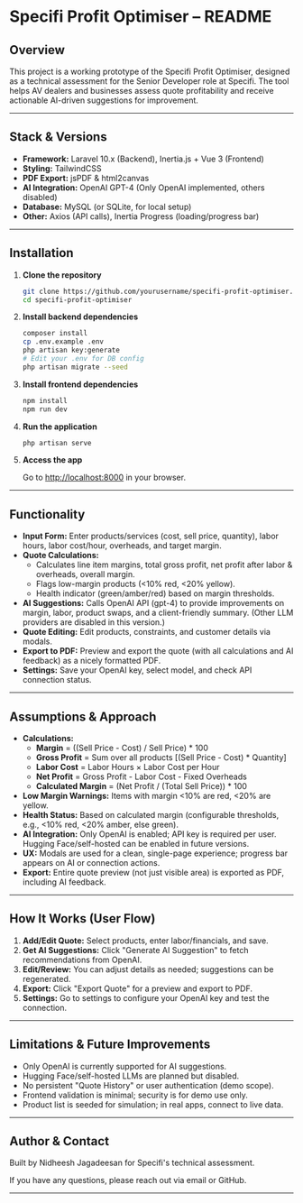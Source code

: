 
# Specifi Profit Optimiser – README

## Overview

This project is a working prototype of the Specifi Profit Optimiser, designed as a technical assessment for the Senior Developer role at Specifi. The tool helps AV dealers and businesses assess quote profitability and receive actionable AI-driven suggestions for improvement.

---

## Stack & Versions

- **Framework:** Laravel 10.x (Backend), Inertia.js + Vue 3 (Frontend)
- **Styling:** TailwindCSS
- **PDF Export:** jsPDF & html2canvas
- **AI Integration:** OpenAI GPT-4 (Only OpenAI implemented, others disabled)
- **Database:** MySQL (or SQLite, for local setup)
- **Other:** Axios (API calls), Inertia Progress (loading/progress bar)

---

## Installation

1. **Clone the repository**

    ```bash
    git clone https://github.com/yourusername/specifi-profit-optimiser.git
    cd specifi-profit-optimiser
    ```

2. **Install backend dependencies**

    ```bash
    composer install
    cp .env.example .env
    php artisan key:generate
    # Edit your .env for DB config
    php artisan migrate --seed
    ```

3. **Install frontend dependencies**

    ```bash
    npm install
    npm run dev
    ```

4. **Run the application**

    ```bash
    php artisan serve
    ```

5. **Access the app**

    Go to [http://localhost:8000](http://localhost:8000) in your browser.

---

## Functionality

- **Input Form:** Enter products/services (cost, sell price, quantity), labor hours, labor cost/hour, overheads, and target margin.
- **Quote Calculations:**
    - Calculates line item margins, total gross profit, net profit after labor & overheads, overall margin.
    - Flags low-margin products (<10% red, <20% yellow).
    - Health indicator (green/amber/red) based on margin thresholds.
- **AI Suggestions:** Calls OpenAI API (gpt-4) to provide improvements on margin, labor, product swaps, and a client-friendly summary. (Other LLM providers are disabled in this version.)
- **Quote Editing:** Edit products, constraints, and customer details via modals.
- **Export to PDF:** Preview and export the quote (with all calculations and AI feedback) as a nicely formatted PDF.
- **Settings:** Save your OpenAI key, select model, and check API connection status.

---

## Assumptions & Approach

- **Calculations:**
    - **Margin** = ((Sell Price - Cost) / Sell Price) * 100
    - **Gross Profit** = Sum over all products [(Sell Price - Cost) * Quantity]
    - **Labor Cost** = Labor Hours × Labor Cost per Hour
    - **Net Profit** = Gross Profit - Labor Cost - Fixed Overheads
    - **Calculated Margin** = (Net Profit / (Total Sell Price)) * 100
- **Low Margin Warnings:** Items with margin <10% are red, <20% are yellow.
- **Health Status:** Based on calculated margin (configurable thresholds, e.g., <10% red, <20% amber, else green).
- **AI Integration:** Only OpenAI is enabled; API key is required per user. Hugging Face/self-hosted can be enabled in future versions.
- **UX:** Modals are used for a clean, single-page experience; progress bar appears on AI or connection actions.
- **Export:** Entire quote preview (not just visible area) is exported as PDF, including AI feedback.

---

## How It Works (User Flow)

1. **Add/Edit Quote:** Select products, enter labor/financials, and save.
2. **Get AI Suggestions:** Click "Generate AI Suggestion" to fetch recommendations from OpenAI.
3. **Edit/Review:** You can adjust details as needed; suggestions can be regenerated.
4. **Export:** Click "Export Quote" for a preview and export to PDF.
5. **Settings:** Go to settings to configure your OpenAI key and test the connection.

---

## Limitations & Future Improvements

- Only OpenAI is currently supported for AI suggestions.
- Hugging Face/self-hosted LLMs are planned but disabled.
- No persistent "Quote History" or user authentication (demo scope).
- Frontend validation is minimal; security is for demo use only.
- Product list is seeded for simulation; in real apps, connect to live data.

---

## Author & Contact

Built by Nidheesh Jagadeesan for Specifi's technical assessment.

If you have any questions, please reach out via email or GitHub.

---